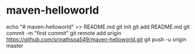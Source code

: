 # maven-helloworld
echo "# maven-helloworld" >> README.md
git init
git add README.md
git commit -m "first commit"
git remote add origin https://github.com/srinathsoa549/maven-helloworld.git
git push -u origin master
